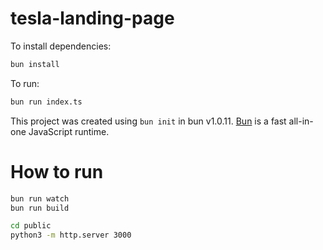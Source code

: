 # tesla-landing-page

To install dependencies:

```bash
bun install
```

To run:

```bash
bun run index.ts
```

This project was created using `bun init` in bun v1.0.11. [Bun](https://bun.sh) is a fast all-in-one JavaScript runtime.

# How to run

```bash
bun run watch
bun run build

cd public
python3 -m http.server 3000
```
